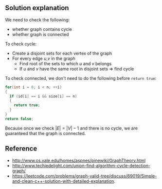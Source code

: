 ## Solution explanation

We need to check the following:

- whether graph contains cycle
- whether graph is connected

To check cycle:

- Create a disjoint sets for each vertex of the graph
- For every edge $u$,$v$ in the graph
    - Find root of the sets to which $u$ and $v$ belongs
    - If $u$ and $v$ have the same root in disjoint sets => find cycle
    
To check connected, we don't need to do the following before `return true`:

```cpp
for(int i = 0; i < n; ++i)
{
  if (id[i] == i && size[i] == n)
  {
    return true;
  }
}
return false;
```

Because once we check $|E| = |V|-1$ and there is no cycle, we are guaranteed that the graph is connected.

## Reference

- http://www.cs.yale.edu/homes/aspnes/pinewiki/GraphTheory.html
- http://www.techiedelight.com/union-find-algorithm-cycle-detection-graph/ 
- https://leetcode.com/problems/graph-valid-tree/discuss/69019/Simple-and-clean-c++-solution-with-detailed-explanation.